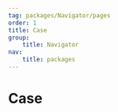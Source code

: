 ```yaml
---
tag: packages/Navigator/pages
order: 1
title: Case
group:
    title: Navigator
nav:
    title: packages
---
```


# Case
